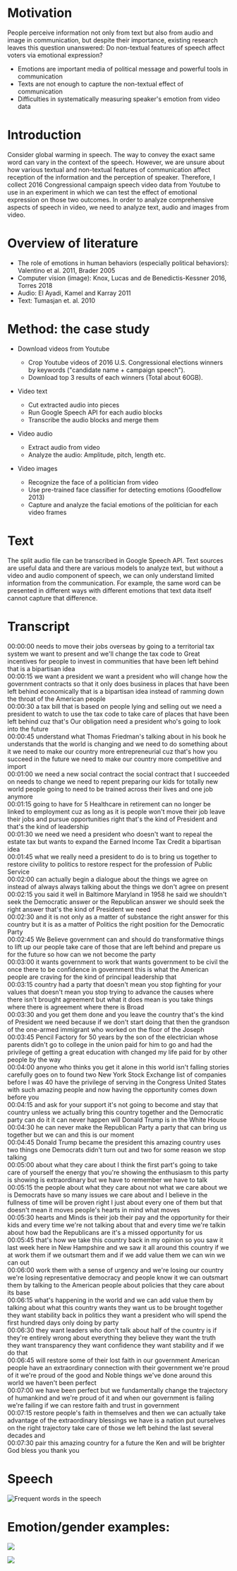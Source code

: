 # Motivation
People perceive information not only from text but also from audio and image in communication, but despite their importance, existing research leaves this question unanswered: Do non-textual features of speech affect voters via emotional expression?
* Emotions are important media of political message and powerful tools in communication
* Texts are not enough to capture the non-textual effect of communication 
* Difficulties in systematically measuring speaker's emotion from video data 

# Introduction
Consider global warming in speech. The way to convey the exact same word can vary in the context of the speech. However, we are unsure about how various textual and non-textual features of communication affect reception of the information and the perception of speaker. Therefore, I collect 2016 Congressional campaign speech video data from Youtube to use in an experiment in which we can test the effect of emotional expression on those two outcomes. In order to analyze comprehensive aspects of speech in video, we need to analyze text, audio and images from video.

# Overview of literature
* The role of emotions in human behaviors (especially political behaviors): Valentino et al. 2011, Brader 2005
* Computer vision (image): Knox, Lucas and de Benedictis-Kessner 2016, Torres 2018
* Audio: El Ayadi, Kamel and Karray 2011
* Text: Tumasjan et. al. 2010

# Method: the case study
* Download videos from Youtube
  * Crop Youtube videos of 2016 U.S. Congressional elections winners by keywords ("candidate name $+$ campaign speech"). 
  * Download top 3 results of each winners (Total about 60GB). 


* Video text
  * Cut extracted audio into pieces
  * Run Google Speech API for each audio blocks
  * Transcribe the audio blocks and merge them

* Video audio
  * Extract audio from video
  * Analyze the audio: Amplitude, pitch, length etc.

* Video images
  * Recognize the face of a politician from video
  * Use pre-trained face classifier for detecting emotions (Goodfellow 2013) 
  * Capture and analyze the facial emotions of the politician for each video frames

# Text
The split audio file can be transcribed in Google Speech API. Text sources are useful data and there are various models to analyze text, but without a video and audio component of speech, we can only understand limited information from the communication. For example, the same word can be presented in different ways with different emotions that text data itself cannot capture that difference.

<p align="center">
  <cloud.png />
</p>


# Transcript
00:00:00 needs to move their jobs overseas by going to a territorial tax system we want to present and we'll change the tax code to Great incentives for people to invest in communities that have been left behind that is a bipartisan idea<br />
00:00:15 we want a president we want a president who will change how the government contracts so that it only does business in places that have been left behind economically that is a bipartisan idea instead of ramming down the throat of the American people<br />
00:00:30 a tax bill that is based on people lying and selling out we need a president to watch to use the tax code to take care of places that have been left behind cuz that's Our obligation need a president who's going to look into the future<br />
00:00:45 understand what Thomas Friedman's talking about in his book he understands that the world is changing and we need to do something about it we need to make our country more entrepreneurial cuz that's how you succeed in the future we need to make our country more competitive and import<br />
00:01:00 we need a new social contract the social contract that I succeeded on needs to change we need to repent preparing our kids for totally new world people going to need to be trained across their lives and one job anymore<br />
00:01:15 going to have for 5 Healthcare in retirement can no longer be linked to employment cuz as long as it is people won't move their job leave their jobs and pursue opportunities right that's the kind of President and that's the kind of leadership<br />
00:01:30 we need we need a president who doesn't want to repeal the estate tax but wants to expand the Earned Income Tax Credit a bipartisan idea<br />
00:01:45 what we really need a president to do is to bring us together to restore civility to politics to restore respect for the profession of Public Service <br />
00:02:00 can actually begin a dialogue about the things we agree on instead of always always talking about the things we don't agree on present<br />
00:02:15 you said it well in Baltimore Maryland in 1958 he said we shouldn't seek the Democratic answer or the Republican answer we should seek the right answer that's the kind of President we need<br />
00:02:30 and it is not only as a matter of substance the right answer for this country but it is as a matter of Politics the right position for the Democratic Party<br />
00:02:45 We Believe government can and should do transformative things to lift up our people take care of those that are left behind and prepare us for the future so how can we not become the party<br />
00:03:00 it wants government to work that wants government to be civil the once there to be confidence in government this is what the American people are craving for the kind of principal leadership that<br />
00:03:15 country had a party that doesn't mean you stop fighting for your values that doesn't mean you stop trying to advance the causes where there isn't brought agreement but what it does mean is you take things where there is agreement where there is Broad<br />
00:03:30 and you get them done and you leave the country that's the kind of President we need because if we don't start doing that then the grandson of the one-armed immigrant who worked on the floor of the Joseph<br />
00:03:45 Pencil Factory for 50 years by the son of the electrician whose parents didn't go to college in the union paid for him to go and had the privilege of getting a great education with changed my life paid for by other people by the way<br />
00:04:00 anyone who thinks you get it alone in this world isn't falling stories carefully goes on to found two New York Stock Exchange list of companies before I was 40 have the privilege of serving in the Congress United States with such amazing people and now having the opportunity comes down before you<br />
00:04:15 and ask for your support it's not going to become and stay that country unless we actually bring this country together and the Democratic party can do it it can never happen will Donald Trump is in the White House<br />
00:04:30 he can never make the Republican Party a party that can bring us together but we can and this is our moment<br />
00:04:45 Donald Trump became the president this amazing country uses two things one Democrats didn't turn out and two for some reason we stop talking<br />
00:05:00 about what they care about I think the first part's going to take care of yourself the energy that you're showing the enthusiasm to this party is showing is extraordinary but we have to remember we have to talk<br />
00:05:15 the people about what they care about not what we care about we is Democrats have so many issues we care about and I believe in the fullness of time will be proven right I just about every one of them but that doesn't mean it moves people's hearts in mind what moves<br />
00:05:30 hearts and Minds is their job their pay and the opportunity for their kids and every time we're not talking about that and every time we're talkin about how bad the Republicans are it's a missed opportunity for us<br />
00:05:45 that's how we take this country back in my opinion so you saw it last week here in New Hampshire and we saw it all around this country if we at work them if we outsmart them and if we add value them we can win we can out<br />
00:06:00 work them with a sense of urgency and we're losing our country we're losing representative democracy and people know it we can outsmart them by talking to the American people about policies that they care about its base<br />
00:06:15 what's happening in the world and we can add value them by talking about what this country wants they want us to be brought together they want stability back in politics they want a president who will spend the first hundred days only doing by party<br />
00:06:30 they want leaders who don't talk about half of the country is if they're entirely wrong about everything they believe they want the truth they want transparency they want confidence they want stability and if we do that<br />
00:06:45 will restore some of their lost faith in our government American people have an extraordinary connection with their government we're proud of it we're proud of the good and Noble things we've done around this world we haven't been perfect<br />
00:07:00 we have been perfect but we fundamentally change the trajectory of humankind and we're proud of it and when our government is failing we're failing if we can restore faith and trust in government<br />
00:07:15 restore people's faith in themselves and then we can actually take advantage of the extraordinary blessings we have is a nation put ourselves on the right trajectory take care of those we left behind the last several decades and<br />
00:07:30 pair this amazing country for a future the Ken and will be brighter God bless you thank you<br />



# Speech
![Frequent words in the speech](demo.gif)

# Emotion/gender examples:

![](emos.png)


![](images/gradcam_results.png)

